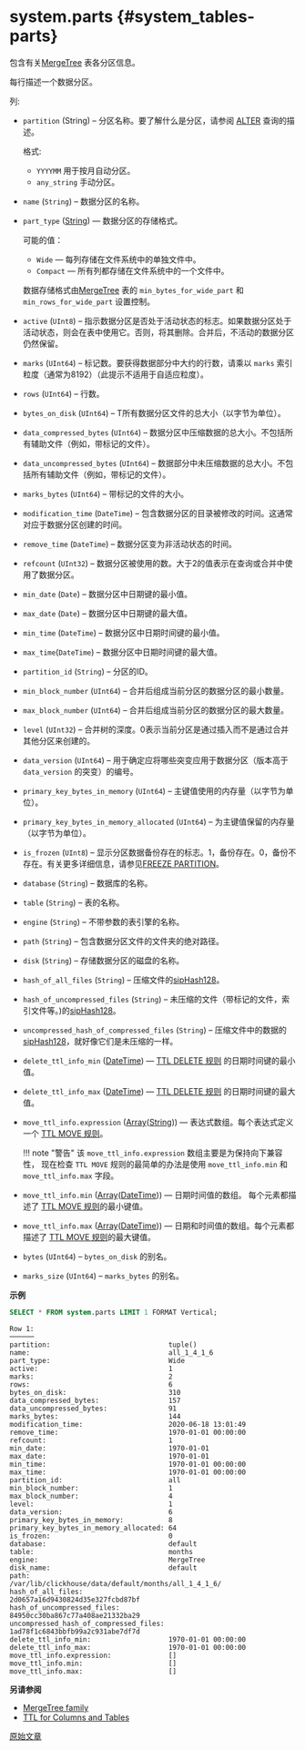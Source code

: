 # system.parts {#system_tables-parts}

包含有关[MergeTree](../../engines/table-engines/mergetree-family/mergetree.md) 表各分区信息。

每行描述一个数据分区。

列:

-   `partition` (String) – 分区名称。要了解什么是分区，请参阅 [ALTER](../../sql-reference/statements/alter.md#query_language_queries_alter) 查询的描述。

    格式:

    -   `YYYYMM` 用于按月自动分区。
    -   `any_string` 手动分区。

-   `name` (`String`) – 数据分区的名称。

-   `part_type` ([String](../../sql-reference/data-types/string.md)) — 数据分区的存储格式。

    可能的值：

    -   `Wide` — 每列存储在文件系统中的单独文件中。
    -   `Compact` — 所有列都存储在文件系统中的一个文件中。

    数据存储格式由[MergeTree](../../engines/table-engines/mergetree-family/mergetree.md) 表的 `min_bytes_for_wide_part` 和 `min_rows_for_wide_part` 设置控制。

-   `active` (`UInt8`) – 指示数据分区是否处于活动状态的标志。如果数据分区处于活动状态，则会在表中使用它。否则，将其删除。合并后，不活动的数据分区仍然保留。

-   `marks` (`UInt64`) – 标记数。要获得数据部分中大约的行数，请乘以 `marks` 索引粒度（通常为8192）（此提示不适用于自适应粒度）。

-   `rows` (`UInt64`) – 行数。

-   `bytes_on_disk` (`UInt64`) – T所有数据分区文件的总大小（以字节为单位）。

-   `data_compressed_bytes` (`UInt64`) – 数据分区中压缩数据的总大小。不包括所有辅助文件（例如，带标记的文件）。

-   `data_uncompressed_bytes` (`UInt64`) – 数据部分中未压缩数据的总大小。不包括所有辅助文件（例如，带标记的文件）。

-   `marks_bytes` (`UInt64`) – 带标记的文件的大小。

-   `modification_time` (`DateTime`) – 包含数据分区的目录被修改的时间。这通常对应于数据分区创建的时间。

-   `remove_time` (`DateTime`) – 数据分区变为非活动状态的时间。

-   `refcount` (`UInt32`) – 数据分区被使用的数。大于2的值表示在查询或合并中使用了数据分区。

-   `min_date` (`Date`) – 数据分区中日期键的最小值。

-   `max_date` (`Date`) – 数据分区中日期键的最大值。

-   `min_time` (`DateTime`) – 数据分区中日期时间键的最小值。

-   `max_time`(`DateTime`) – 数据分区中日期时间键的最大值。

-   `partition_id` (`String`) – 分区的ID。

-   `min_block_number` (`UInt64`) – 合并后组成当前分区的数据分区的最小数量。

-   `max_block_number` (`UInt64`) – 合并后组成当前分区的数据分区的最大数量。

-   `level` (`UInt32`) – 合并树的深度。0表示当前分区是通过插入而不是通过合并其他分区来创建的。

-   `data_version` (`UInt64`) – 用于确定应将哪些突变应用于数据分区（版本高于 `data_version` 的突变）的编号。

-   `primary_key_bytes_in_memory` (`UInt64`) – 主键值使用的内存量（以字节为单位）。

-   `primary_key_bytes_in_memory_allocated` (`UInt64`) – 为主键值保留的内存量（以字节为单位）。

-   `is_frozen` (`UInt8`) – 显示分区数据备份存在的标志。1，备份存在。0，备份不存在。有关更多详细信息，请参见[FREEZE PARTITION](../../sql-reference/statements/alter.md#alter_freeze-partition)。

-   `database` (`String`) – 数据库的名称。

-   `table` (`String`) – 表的名称。

-   `engine` (`String`) – 不带参数的表引擎的名称。

-   `path` (`String`) – 包含数据分区文件的文件夹的绝对路径。

-   `disk` (`String`) – 存储数据分区的磁盘的名称。

-   `hash_of_all_files` (`String`) –  压缩文件的[sipHash128](../../sql-reference/functions/hash-functions.md#hash_functions-siphash128)。

-   `hash_of_uncompressed_files` (`String`) –  未压缩的文件（带标记的文件，索引文件等。)的[sipHash128](../../sql-reference/functions/hash-functions.md#hash_functions-siphash128)。

-   `uncompressed_hash_of_compressed_files` (`String`) –  压缩文件中的数据的[sipHash128](../../sql-reference/functions/hash-functions.md#hash_functions-siphash128)，就好像它们是未压缩的一样。

-   `delete_ttl_info_min` ([DateTime](../../sql-reference/data-types/datetime.md)) — [TTL DELETE 规则](../../engines/table-engines/mergetree-family/mergetree.md#table_engine-mergetree-ttl) 的日期时间键的最小值。

-   `delete_ttl_info_max` ([DateTime](../../sql-reference/data-types/datetime.md)) — [TTL DELETE 规则](../../engines/table-engines/mergetree-family/mergetree.md#table_engine-mergetree-ttl) 的日期时间键的最大值。

-   `move_ttl_info.expression` ([Array](../../sql-reference/data-types/array.md)([String](../../sql-reference/data-types/string.md))) — 表达式数组。每个表达式定义一个 [TTL MOVE 规则](../../engines/table-engines/mergetree-family/mergetree.md#table_engine-mergetree-ttl)。

    !!! note "警告"
        该 `move_ttl_info.expression` 数组主要是为保持向下兼容性， 现在检查 `TTL MOVE` 规则的最简单的办法是使用 `move_ttl_info.min` 和 `move_ttl_info.max` 字段。

-   `move_ttl_info.min` ([Array](../../sql-reference/data-types/array.md)([DateTime](../../sql-reference/data-types/datetime.md))) — 日期时间值的数组。 每个元素都描述了 [TTL MOVE 规则](../../engines/table-engines/mergetree-family/mergetree.md#table_engine-mergetree-ttl)的最小键值。

-   `move_ttl_info.max` ([Array](../../sql-reference/data-types/array.md)([DateTime](../../sql-reference/data-types/datetime.md))) — 日期和时间值的数组。每个元素都描述了 [TTL MOVE 规则](../../engines/table-engines/mergetree-family/mergetree.md#table_engine-mergetree-ttl)的最大键值。

-   `bytes` (`UInt64`) – `bytes_on_disk` 的别名。

-   `marks_size` (`UInt64`) – `marks_bytes` 的别名。


**示例**

``` sql
SELECT * FROM system.parts LIMIT 1 FORMAT Vertical;
```

``` text
Row 1:
──────
partition:                             tuple()
name:                                  all_1_4_1_6
part_type:                             Wide
active:                                1
marks:                                 2
rows:                                  6
bytes_on_disk:                         310
data_compressed_bytes:                 157
data_uncompressed_bytes:               91
marks_bytes:                           144
modification_time:                     2020-06-18 13:01:49
remove_time:                           1970-01-01 00:00:00
refcount:                              1
min_date:                              1970-01-01
max_date:                              1970-01-01
min_time:                              1970-01-01 00:00:00
max_time:                              1970-01-01 00:00:00
partition_id:                          all
min_block_number:                      1
max_block_number:                      4
level:                                 1
data_version:                          6
primary_key_bytes_in_memory:           8
primary_key_bytes_in_memory_allocated: 64
is_frozen:                             0
database:                              default
table:                                 months
engine:                                MergeTree
disk_name:                             default
path:                                  /var/lib/clickhouse/data/default/months/all_1_4_1_6/
hash_of_all_files:                     2d0657a16d9430824d35e327fcbd87bf
hash_of_uncompressed_files:            84950cc30ba867c77a408ae21332ba29
uncompressed_hash_of_compressed_files: 1ad78f1c6843bbfb99a2c931abe7df7d
delete_ttl_info_min:                   1970-01-01 00:00:00
delete_ttl_info_max:                   1970-01-01 00:00:00
move_ttl_info.expression:              []
move_ttl_info.min:                     []
move_ttl_info.max:                     []
```

**另请参阅**

-   [MergeTree family](../../engines/table-engines/mergetree-family/mergetree.md)
-   [TTL for Columns and Tables](../../engines/table-engines/mergetree-family/mergetree.md#table_engine-mergetree-ttl)

[原始文章](https://clickhouse.tech/docs/en/operations/system_tables/parts) <!--hide-->